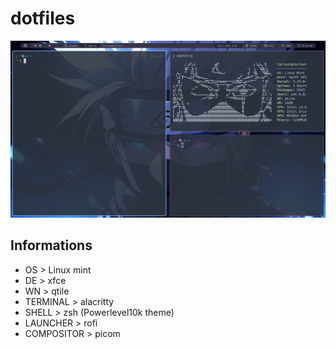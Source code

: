 # dotfiles
![Preview](https://raw.githubusercontent.com/fartoot/dotfiles/master/preview/preview.png)

## Informations
- OS > Linux mint
- DE > xfce
- WN > qtile
- TERMINAL > alacritty
- SHELL > zsh (Powerlevel10k theme)
- LAUNCHER > rofi
- COMPOSITOR > picom
